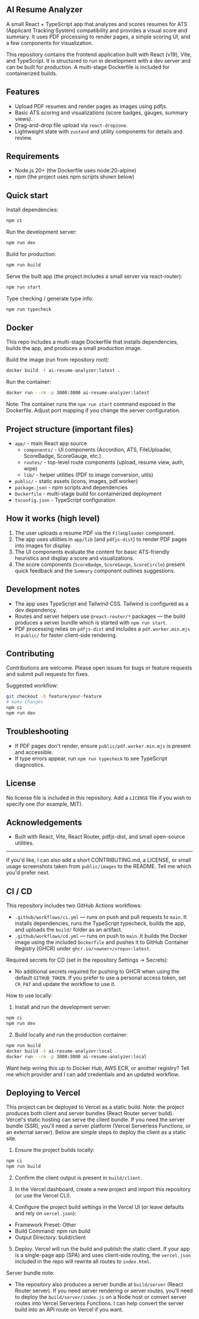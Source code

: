 ## AI Resume Analyzer

A small React + TypeScript app that analyzes and scores resumes for ATS (Applicant Tracking System) compatibility and provides a visual score and summary. It uses PDF processing to render pages, a simple scoring UI, and a few components for visualization.

This repository contains the frontend application built with React (v19), Vite, and TypeScript. It is structured to run in development with a dev server and can be built for production. A multi-stage Dockerfile is included for containerized builds.

## Features

- Upload PDF resumes and render pages as images using pdfjs.
- Basic ATS scoring and visualizations (score badges, gauges, summary views).
- Drag-and-drop file upload via `react-dropzone`.
- Lightweight state with `zustand` and utility components for details and review.

## Requirements

- Node.js 20+ (the Dockerfile uses node:20-alpine)
- npm (the project uses npm scripts shown below)

## Quick start

Install dependencies:

```bash
npm ci
```

Run the development server:

```bash
npm run dev
```

Build for production:

```bash
npm run build
```

Serve the built app (the project includes a small server via react-router):

```bash
npm run start
```

Type checking / generate type info:

```bash
npm run typecheck
```

## Docker

This repo includes a multi-stage Dockerfile that installs dependencies, builds the app, and produces a small production image.

Build the image (run from repository root):

```bash
docker build -t ai-resume-analyzer:latest .
```

Run the container:

```bash
docker run --rm -p 3000:3000 ai-resume-analyzer:latest
```

Note: The container runs the `npm run start` command exposed in the Dockerfile. Adjust port mapping if you change the server configuration.

## Project structure (important files)

- `app/` - main React app source
  - `components/` - UI components (Accordion, ATS, FileUploader, ScoreBadge, ScoreGauge, etc.)
  - `routes/` - top-level route components (upload, resume view, auth, wipe)
  - `lib/` - helper utilities (PDF to image conversion, utils)
- `public/` - static assets (icons, images, pdf.worker)
- `package.json` - npm scripts and dependencies
- `Dockerfile` - multi-stage build for containerized deployment
- `tsconfig.json` - TypeScript configuration

## How it works (high level)

1. The user uploads a resume PDF via the `FileUploader` component.
2. The app uses utilities in `app/lib` (and `pdfjs-dist`) to render PDF pages into images for display.
3. The UI components evaluate the content for basic ATS-friendly heuristics and display a score and visualizations.
4. The score components (`ScoreBadge`, `ScoreGauge`, `ScoreCircle`) present quick feedback and the `Summary` component outlines suggestions.

## Development notes

- The app uses TypeScript and Tailwind CSS. Tailwind is configured as a dev dependency.
- Routes and server helpers use `@react-router/*` packages — the build produces a server bundle which is started with `npm run start`.
- PDF processing relies on `pdfjs-dist` and includes a `pdf.worker.min.mjs` in `public/` for faster client-side rendering.

## Contributing

Contributions are welcome. Please open issues for bugs or feature requests and submit pull requests for fixes.

Suggested workflow:

```bash
git checkout -b feature/your-feature
# make changes
npm ci
npm run dev
```

## Troubleshooting

- If PDF pages don't render, ensure `public/pdf.worker.min.mjs` is present and accessible.
- If type errors appear, run `npm run typecheck` to see TypeScript diagnostics.

## License

No license file is included in this repository. Add a `LICENSE` file if you wish to specify one (for example, MIT).

## Acknowledgements

- Built with React, Vite, React Router, pdfjs-dist, and small open-source utilities.

---

If you'd like, I can also add a short CONTRIBUTING.md, a LICENSE, or small usage screenshots taken from `public/images` to the README. Tell me which you'd prefer next.

## CI / CD

This repository includes two GitHub Actions workflows:

- `.github/workflows/ci.yml` — runs on push and pull requests to `main`. It installs dependencies, runs the TypeScript typecheck, builds the app, and uploads the `build/` folder as an artifact.
- `.github/workflows/cd.yml` — runs on push to `main`. It builds the Docker image using the included `Dockerfile` and pushes it to GitHub Container Registry (GHCR) under `ghcr.io/<owner>/<repo>:latest`.

Required secrets for CD (set in the repository Settings → Secrets):

- No additional secrets required for pushing to GHCR when using the default `GITHUB_TOKEN`. If you prefer to use a personal access token, set `CR_PAT` and update the workflow to use it.

How to use locally:

1. Install and run the development server:

```bash
npm ci
npm run dev
```

2. Build locally and run the production container:

```bash
npm run build
docker build -t ai-resume-analyzer:local .
docker run --rm -p 3000:3000 ai-resume-analyzer:local
```

Want help wiring this up to Docker Hub, AWS ECR, or another registry? Tell me which provider and I can add credentials and an updated workflow.

## Deploying to Vercel

This project can be deployed to Vercel as a static build. Note: the project produces both client and server bundles (React Router server build). Vercel's static hosting can serve the client bundle. If you need the server bundle (SSR), you'll need a server platform (Vercel Serverless Functions, or an external server). Below are simple steps to deploy the client as a static site.

1. Ensure the project builds locally:

```bash
npm ci
npm run build
```

2. Confirm the client output is present in `build/client`.

3. In the Vercel dashboard, create a new project and import this repository (or use the Vercel CLI).

4. Configure the project build settings in the Vercel UI (or leave defaults and rely on `vercel.json`):

  - Framework Preset: Other
  - Build Command: npm run build
  - Output Directory: build/client

5. Deploy. Vercel will run the build and publish the static client. If your app is a single-page app (SPA) and uses client-side routing, the `vercel.json` included in the repo will rewrite all routes to `index.html`.

Server bundle note:

 - The repository also produces a server bundle at `build/server` (React Router server). If you need server rendering or server routes, you'll need to deploy the `build/server/index.js` on a Node host or convert server routes into Vercel Serverless Functions. I can help convert the server build into an API route on Vercel if you want.
